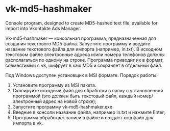 # vk-md5-hashmaker
Console program, designed to create MD5-hashed text file, available for import into Vkontakte Ads Manager.

Vk-md5-hashmaker — консольная программа, предназначенная для создания текстового MD5 файла. Запустите программу и введите название текстового файла для импорта (например, in.txt). В исходном текстовом файле электронные адреса и/или номера телефонов должны располагаться по одному на строке. Программа приводит их в формат, совместимый с vk, шифрует в хэш MD5 и сохраняет в отдельный файл.

Под Windows доступен установщик в MSI формате. Порядок работы:
1) Установите программу из MSI пакета.
2) Скопируйте исходный файл для обработки в папку с установленной программой (это должен быть текстовый файл, каждый номер/электронный адрес на новой строке);
3) Запустите программу vk-md5-hashmaker.exe
4) Введние в консоли название файла, например in.txt и нажмите Enter;
5) Программа обработает записи в файле и создаст хэш файл для импорта в vk.
